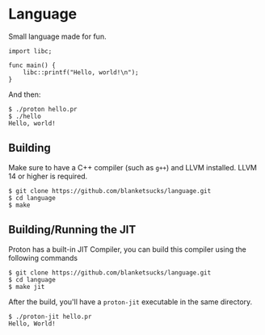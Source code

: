 # Language

Small language made for fun.

```
import libc;

func main() {
    libc::printf("Hello, world!\n");
}
```

And then:

```console
$ ./proton hello.pr
$ ./hello
Hello, world!
```

## Building

Make sure to have a C++ compiler (such as `g++`) and LLVM installed. LLVM 14 or higher is required.

```console
$ git clone https://github.com/blanketsucks/language.git
$ cd language
$ make 
```

## Building/Running the JIT

Proton has a built-in JIT Compiler, you can build this compiler using the following commands

```console
$ git clone https://github.com/blanketsucks/language.git
$ cd language
$ make jit
```

After the build, you'll have a `proton-jit` executable in the same directory.

```console
$ ./proton-jit hello.pr
Hello, World!
```
